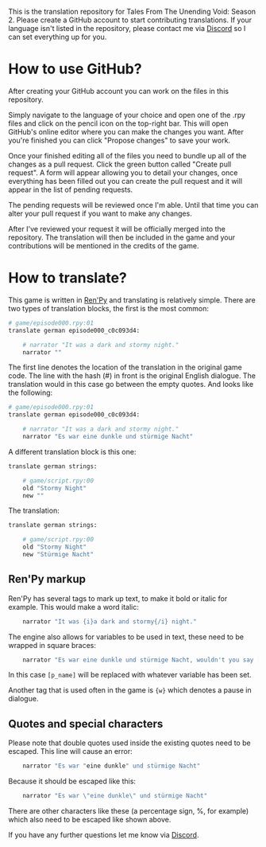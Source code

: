 This is the translation repository for Tales From The Unending Void: Season 2. Please create a GitHub account to start contributing translations. If your language isn't listed in the repository, please contact me via [Discord](https://discord.gg/CG7h8EC) so I can set everything up for you.

# How to use GitHub?
After creating your GitHub account you can work on the files in this repository.

Simply navigate to the language of your choice and open one of the .rpy files and click on the pencil icon on the top-right bar. This will open GitHub's online editor where you can make the changes you want. After you're finished you can click "Propose changes" to save your work.

Once your finished editing all of the files you need to bundle up all of the changes as a pull request. Click the green button called "Create pull request". A form will appear allowing you to detail your changes, once everything has been filled out you can create the pull request and it will appear in the list of pending requests.

The pending requests will be reviewed once I'm able. Until that time you can alter your pull request if you want to make any changes.

After I've reviewed your request it will be officially merged into the repository. The translation will then be included in the game and your contributions will be mentioned in the credits of the game.

# How to translate?
This game is written in [Ren'Py](https://www.renpy.org) and translating is relatively simple. There are two types of translation blocks, the first is the most common:

```python
# game/episode000.rpy:01
translate german episode000_c0c093d4:

    # narrator "It was a dark and stormy night."
    narrator ""
```
The first line denotes the location of the translation in the original game code. The line with the hash (#) in front is the original English dialogue. The translation would in this case go between the empty quotes. And looks like the following:
```python
# game/episode000.rpy:01
translate german episode000_c0c093d4:

    # narrator "It was a dark and stormy night."
    narrator "Es war eine dunkle und stürmige Nacht"
```
A different translation block is this one:
```python
translate german strings:

    # game/script.rpy:00
    old "Stormy Night"
    new ""
```
The translation:
```python
translate german strings:

    # game/script.rpy:00
    old "Stormy Night"
    new "Stürmige Nacht"
```
## Ren'Py markup
Ren'Py has several tags to mark up text, to make it bold or italic for example. This would make a word italic:
```python
    narrator "It was {i}a dark and stormy{/i} night."
```
The engine also allows for variables to be used in text, these need to be wrapped in square braces:
```python
    narrator "Es war eine dunkle und stürmige Nacht, wouldn't you say [p_name]."
```
In this case `[p_name]` will be replaced with whatever variable has been set.

Another tag that is used often in the game is `{w}` which denotes a pause in dialogue.

## Quotes and special characters
Please note that double quotes used inside the existing quotes need to be escaped. This line will cause an error:
```python
    narrator "Es war "eine dunkle" und stürmige Nacht"
```
Because it should be escaped like this:
```python
    narrator "Es war \"eine dunkle\" und stürmige Nacht"
```
There are other characters like these (a percentage sign, %, for example) which also need to be escaped like shown above.

If you have any further questions let me know via [Discord](https://discord.gg/CG7h8EC).